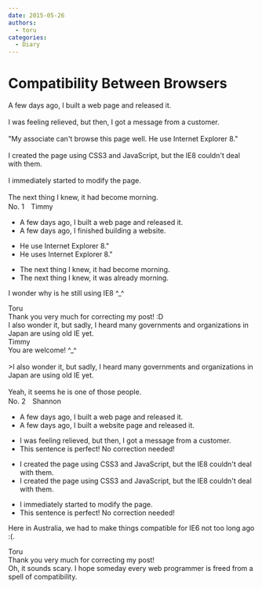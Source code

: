 ```yaml
---
date: 2015-05-26
authors:
  - toru
categories:
  - Diary
---
```


<h1 id="subject_show">Compatibility Between Browsers</h1>
<div class="date" hidden>May 26, 2015 15:18</div>
<div id="post"><div id="body_show_ori">
A few days ago, I built a web page and released it.<br/><br/>I was feeling relieved, but then, I got a message from a customer.<br/><br/>"My associate can't browse this page well. He use Internet Explorer 8."<br/><br/>I created the page using CSS3 and JavaScript, but the IE8 couldn't deal with them.<br/><br/>I immediately started to modify the page.<br/><br/>The next thing I knew, it had become morning.
</div></div>

<!-- more -->

<div id="block"><div class="first_name"> No. 1　<span class="just_name">Timmy</span></div><div id="block2">
<ul class="correction_field">
<li class="incorrect">A few days ago, I built a web page and released it.</li>
<li class="corrected correct">
A few days ago, I <span class="f_blue">finished</span> buil<span class="f_blue">ding</span> a web<span class="f_blue">site</span>. 
</li>
</ul>
<ul class="correction_field">
<li class="incorrect">He use Internet Explorer 8."</li>
<li class="corrected correct">
He use<span class="f_blue">s</span> Internet Explorer 8."
</li>
</ul>
<ul class="correction_field">
<li class="incorrect">The next thing I knew, it had become morning.</li>
<li class="corrected correct">
The next thing I knew, it <span class="f_blue">was already</span> morning.
</li>
</ul>
<p class="comment_small">
 I wonder why is he still using IE8 ^_^
</p>

</div><div class="name"><span class="just_name">Toru</span><br>
Thank you very much for correcting my post! :D<br/>I also wonder it, but sadly, I heard many governments and organizations in Japan are using old IE yet.
</div>
<div class="name"><span class="just_name">Timmy</span><br>
You are welcome! ^_^<br/><br/>&gt;I also wonder it, but sadly, I heard many governments and organizations in Japan are using old IE yet.<br/><br/>Yeah, it seems he is one of those people.
</div>
</div>
<div id="block"><div class="first_name"> No. 2　<span class="just_name">Shannon</span></div><div id="block2">
<ul class="correction_field">
<li class="incorrect">A few days ago, I built a web page and released it.</li>
<li class="corrected correct">
A few days ago, I built a web<span class="f_blue">site</span> <span class="sline">page </span>and released it.
</li>
</ul>
<ul class="correction_field">
<li class="incorrect">I was feeling relieved, but then, I got a message from a customer.</li>
<li class="corrected perfect">This sentence is perfect! No correction needed!</li>
</ul>
<ul class="correction_field">
<li class="incorrect">I created the page using CSS3 and JavaScript, but the IE8 couldn't deal with them.</li>
<li class="corrected correct">
I created the page using CSS3 and JavaScript, but <span class="sline">the </span>IE8 couldn't deal with them.
</li>
</ul>
<ul class="correction_field">
<li class="incorrect">I immediately started to modify the page.</li>
<li class="corrected perfect">This sentence is perfect! No correction needed!</li>
</ul>
<p class="comment_small">
 Here in Australia, we had to make things compatible for IE6 not too long ago :(.
</p>

</div><div class="name"><span class="just_name">Toru</span><br>
Thank you very much for correcting my post!<br/>Oh, it sounds scary. I hope someday every web programmer is freed from a spell of compatibility.
</div>
</div>
